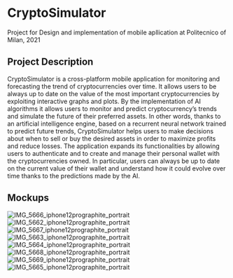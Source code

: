 # CryptoSimulator
 Project for Design and implementation of mobile apllication at Politecnico of Milan, 2021

## Project Description
CryptoSimulator is a cross-platform mobile application for monitoring and forecasting the trend of cryptocurrencies over time.
It allows users to be always up to date on the value of the most important cryptocurrencies by exploiting interactive graphs and plots. By the implementation of AI algorithms it allows users to monitor and predict cryptocurrency’s trends and simulate the future of their preferred assets. In other words, thanks to an artificial intelligence engine, based on a recurrent neural network trained to predict future trends, CryptoSimulator helps users to make decisions about when to sell or buy the desired assets in order to maximize profits and reduce losses.
The application expands its functionalities by allowing users to authenticate and to create and manage their personal wallet with the cryptocurrencies owned. In particular, users can always be up to date on the current value of their wallet and understand how it could evolve over time thanks to the predictions made by the AI.

## Mockups
![IMG_5666_iphone12prographite_portrait](https://user-images.githubusercontent.com/56433128/122672469-eaa23f80-d1cb-11eb-8ebf-f21aca9685fe.png)
![IMG_5662_iphone12prographite_portrait](https://user-images.githubusercontent.com/56433128/122672470-ebd36c80-d1cb-11eb-9377-691f75ad65f0.png)
![IMG_5667_iphone12prographite_portrait](https://user-images.githubusercontent.com/56433128/122672476-ee35c680-d1cb-11eb-9542-e5393fb8057f.png)
![IMG_5663_iphone12prographite_portrait](https://user-images.githubusercontent.com/56433128/122672477-ef66f380-d1cb-11eb-82e5-c62845a554b3.png)
![IMG_5664_iphone12prographite_portrait](https://user-images.githubusercontent.com/56433128/122672481-f130b700-d1cb-11eb-9052-dfdbc4fe1709.png)
![IMG_5668_iphone12prographite_portrait](https://user-images.githubusercontent.com/56433128/122672482-f1c94d80-d1cb-11eb-8b5d-b1f1b4ed7437.png)
![IMG_5669_iphone12prographite_portrait](https://user-images.githubusercontent.com/56433128/122672483-f42ba780-d1cb-11eb-8530-ffc9115dd509.png)
![IMG_5665_iphone12prographite_portrait](https://user-images.githubusercontent.com/56433128/122672485-f4c43e00-d1cb-11eb-8f8e-beb4754e7e36.png)
